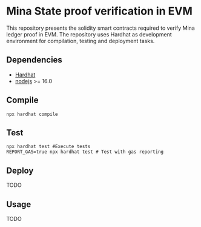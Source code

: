 # Mina State proof verification in EVM

This repository presents the solidity smart contracts required to verify Mina ledger proof in EVM. 
The repository uses Hardhat as development environment for compilation, testing and deployment tasks.

## Dependencies

- [Hardhat](https://hardhat.org/)
- [nodejs](https://nodejs.org/en/) >= 16.0

## Compile 
```
npx hardhat compile
```

## Test
```
npx hardhat test #Execute tests
REPORT_GAS=true npx hardhat test # Test with gas reporting
```

## Deploy
TODO

## Usage
TODO